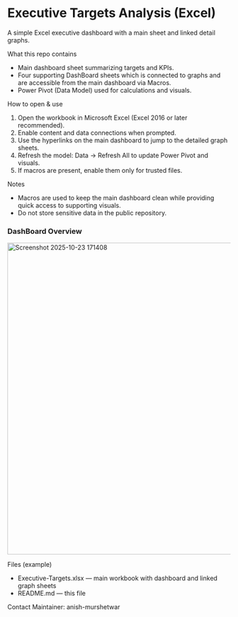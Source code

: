 # Executive Targets Analysis (Excel)

A simple Excel executive dashboard with a main sheet and linked detail graphs.

What this repo contains
- Main dashboard sheet summarizing targets and KPIs.
- Four supporting DashBoard sheets which is connected to graphs and are accessible from the main dashboard via Macros.
- Power Pivot (Data Model) used for calculations and visuals.

How to open & use
1. Open the workbook in Microsoft Excel (Excel 2016 or later recommended).
2. Enable content and data connections when prompted.
3. Use the hyperlinks on the main dashboard to jump to the detailed graph sheets.
4. Refresh the model: Data → Refresh All to update Power Pivot and visuals.
5. If macros are present, enable them only for trusted files.

Notes
- Macros are used to keep the main dashboard clean while providing quick access to supporting visuals.
- Do not store sensitive data in the public repository.

### DashBoard Overview

<img width="1468" height="704" alt="Screenshot 2025-10-23 171408" src="https://github.com/user-attachments/assets/365b9eba-101c-4827-976a-dfe7a6ecef0d" />

Files (example)
- Executive-Targets.xlsx — main workbook with dashboard and linked graph sheets
- README.md — this file

Contact
Maintainer: anish-murshetwar
